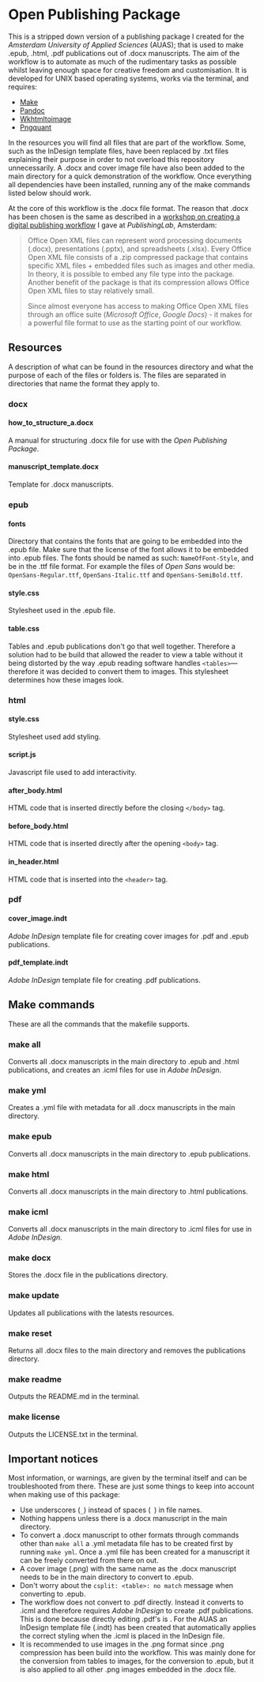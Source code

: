 # Open Publishing Package

This is a stripped down version of a publishing package I created for the *Amsterdam University of Applied Sciences* (AUAS); that is used to make .epub, .html, .pdf publications out of .docx manuscripts. The aim of the workflow is to automate as much of the rudimentary tasks as possible whilst leaving enough space for creative freedom and customisation. It is developed for UNIX based operating systems, works via the terminal, and requires:

- [Make](https://www.gnu.org/software/make/)
- [Pandoc](http://pandoc.org/)
- [Wkhtmltoimage](https://wkhtmltopdf.org/)
- [Pngquant](https://pngquant.org/)

In the resources you will find all files that are part of the workflow. Some, such as the InDesign template files, have been replaced by .txt files explaining their purpose in order to not overload this repository unnecessarily. A .docx and cover image file have also been added to the main directory for a quick demonstration of the workflow. Once everything all dependencies have been installed, running any of the make commands listed below should work.

At the core of this workflow is the .docx file format. The reason that .docx has been chosen is the same as described in a [workshop on creating a digital publishing workflow](https://github.com/dylandegeling/CDPW-Workshop) I gave at *PublishingLab*, Amsterdam:

> Office Open XML files can represent word processing documents (.docx), presentations (.pptx), and spreadsheets (.xlsx). Every Office Open XML file consists of a .zip compressed package that contains specific XML files + embedded files such as images and other media. In theory, it is possible to embed any file type into the package. Another benefit of the package is that its compression allows Office Open XML files to stay relatively small.
>
> Since almost everyone has access to making Office Open XML files through an office suite (*Microsoft Office*, *Google Docs*) - it makes for a powerful file format to use as the starting point of our workflow.

## Resources
A description of what can be found in the resources directory and what the purpose of each of the files or folders is. The files are separated in directories that name the format they apply to.

### docx
#### how\_to\_structure\_a.docx
A manual for structuring .docx file for use with the *Open Publishing Package*.

#### manuscript\_template.docx
Template for .docx manuscripts.

### epub
#### fonts
Directory that contains the fonts that are going to be embedded into the .epub file. Make sure that the license of the font allows it to be embedded into .epub files. The fonts should be named as such: `NameOfFont-Style`, and be in the .ttf file format. For example the files of *Open Sans* would be: `OpenSans-Regular.ttf`, `OpenSans-Italic.ttf` and `OpenSans-SemiBold.ttf`.

#### style.css
Stylesheet used in the .epub file.

#### table.css
Tables and .epub publications don't go that well together. Therefore a solution had to be build that allowed the reader to view a table without it being distorted by the way .epub reading software handles `<tables>`—therefore it was decided to convert them to images. This stylesheet determines how these images look.

### html
#### style.css
Stylesheet used add styling.

#### script.js
Javascript file used to add interactivity.

#### after_body.html
HTML code that is inserted directly before the closing `</body>` tag.

#### before_body.html
HTML code that is inserted directly after the opening `<body>` tag.

#### in_header.html
HTML code that is inserted into the `<header>` tag.

### pdf
#### cover_image.indt
*Adobe InDesign* template file for creating cover images for .pdf and .epub publications.

#### pdf_template.indt
*Adobe InDesign* template file for creating .pdf publications.

## Make commands
These are all the commands that the makefile supports.

### make all
Converts all .docx manuscripts in the main directory to .epub and .html publications, and creates an .icml files for use in *Adobe InDesign*.

### make yml
Creates a .yml file with metadata for all .docx manuscripts in the main directory.

### make epub
Converts all .docx manuscripts in the main directory to .epub publications.

### make html
Converts all .docx manuscripts in the main directory to .html publications.

### make icml
Converts all .docx manuscripts in the main directory to .icml files for use in *Adobe InDesign*.

### make docx
Stores the .docx file in the publications directory.

### make update
Updates all publications with the latests resources.

### make reset
Returns all .docx files to the main directory and removes the publications directory.

### make readme
Outputs the README.md in the terminal.

### make license
Outputs the LICENSE.txt in the terminal.

## Important notices
Most information, or warnings, are given by the terminal itself and can be troubleshooted from there. These are just some things to keep into account when making use of this package:

- Use underscores (`_`) instead of spaces (` `) in file names.
- Nothing happens unless there is a .docx manuscript in the main directory.
- To convert a .docx manuscript to other formats through commands other than `make all` a .yml metadata file has to be created first by running `make yml`. Once a .yml file has been created for a manuscript it can be freely converted from there on out.
- A cover image (.png) with the same name as the .docx manuscript needs to be in the main directory to convert to .epub.
- Don't worry about the `csplit: <table>: no match` message when converting to .epub.
- The workflow does not convert to .pdf directly. Instead it converts to .icml and therefore requires *Adobe InDesign* to create .pdf publications. This is done because directly editing .pdf's is . For the AUAS an InDesign template file (.indt) has been created that automatically applies the correct styling when the .icml is placed in the InDesign file.
- It is recommended to use images in the .png format since .png compression has been build into the workflow. This was mainly done for the conversion from tables to images, for the conversion to .epub, but it is also applied to all other .png images embedded in the .docx file.